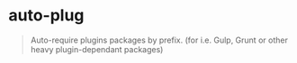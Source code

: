 auto-plug
=========

  > Auto-require plugins packages by prefix. (for i.e. Gulp, Grunt or other
  > heavy plugin-dependant packages)
